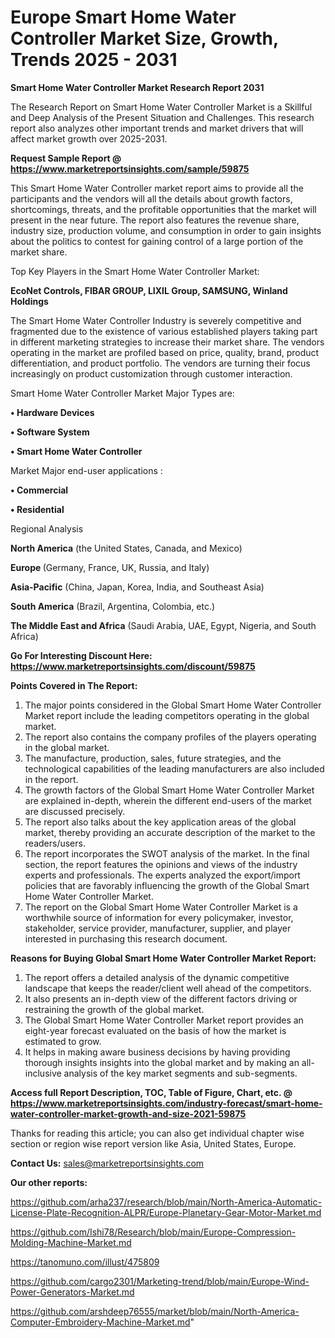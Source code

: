 # Europe Smart Home Water Controller Market Size, Growth, Trends 2025 - 2031

<strong>Smart Home Water Controller Market Research Report 2031</strong>

The Research Report on Smart Home Water Controller Market is a Skillful and Deep Analysis of the Present Situation and Challenges. This research report also analyzes other important trends and market drivers that will affect market growth over 2025-2031.

<strong>Request Sample Report @ <a href=https://www.marketreportsinsights.com/sample/59875>https://www.marketreportsinsights.com/sample/59875</a></strong>

This Smart Home Water Controller market report aims to provide all the participants and the vendors will all the details about growth factors, shortcomings, threats, and the profitable opportunities that the market will present in the near future. The report also features the revenue share, industry size, production volume, and consumption in order to gain insights about the politics to contest for gaining control of a large portion of the market share.

Top Key Players in the Smart Home Water Controller Market:

<strong>EcoNet Controls, FIBAR GROUP, LIXIL Group, SAMSUNG, Winland Holdings</strong>

The Smart Home Water Controller Industry is severely competitive and fragmented due to the existence of various established players taking part in different marketing strategies to increase their market share. The vendors operating in the market are profiled based on price, quality, brand, product differentiation, and product portfolio. The vendors are turning their focus increasingly on product customization through customer interaction.

Smart Home Water Controller Market Major Types are:

<strong>• Hardware Devices

• Software System

• Smart Home Water Controller</strong>

Market Major end-user applications :

<strong>• Commercial

• Residential</strong>

Regional Analysis

</u><strong><b>North America</b></strong> (the United States, Canada, and Mexico)

<strong><b>Europe </b></strong>(Germany, France, UK, Russia, and Italy)

<strong><b>Asia-Pacific</b></strong> (China, Japan, Korea, India, and Southeast Asia)

<strong><b>South America</b></strong> (Brazil, Argentina, Colombia, etc.)

<strong><b>The Middle East and Africa</b></strong> (Saudi Arabia, UAE, Egypt, Nigeria, and South Africa)

<strong>Go For Interesting Discount Here: <a href=https://www.marketreportsinsights.com/discount/59875>https://www.marketreportsinsights.com/discount/59875</a></strong>

<strong>Points Covered in The Report:</strong>
<ol>
  <li>The major points considered in the Global Smart Home Water Controller Market report include the leading competitors operating in the global market.</li>
  <li>The report also contains the company profiles of the players operating in the global market.</li>
  <li>The manufacture, production, sales, future strategies, and the technological capabilities of the leading manufacturers are also included in the report.</li>
  <li>The growth factors of the Global Smart Home Water Controller Market are explained in-depth, wherein the different end-users of the market are discussed precisely.</li>
  <li>The report also talks about the key application areas of the global market, thereby providing an accurate description of the market to the readers/users.</li>
  <li>The report incorporates the SWOT analysis of the market. In the final section, the report features the opinions and views of the industry experts and professionals. The experts analyzed the export/import policies that are favorably influencing the growth of the Global Smart Home Water Controller Market.</li>
  <li>The report on the Global Smart Home Water Controller Market is a worthwhile source of information for every policymaker, investor, stakeholder, service provider, manufacturer, supplier, and player interested in purchasing this research document.</li>
</ol>
<strong>Reasons for Buying Global Smart Home Water Controller Market Report:</strong>

<ol>
  <li>The report offers a detailed analysis of the dynamic competitive landscape that keeps the reader/client well ahead of the competitors.</li>
  <li>It also presents an in-depth view of the different factors driving or restraining the growth of the global market.</li>
  <li>The Global Smart Home Water Controller Market report provides an eight-year forecast evaluated on the basis of how the market is estimated to grow.</li>
  <li>It helps in making aware business decisions by having providing thorough insights insights into the global market and by making an all-inclusive analysis of the key market segments and sub-segments.</li>
</ol>
<strong>Access full Report Description, TOC, Table of Figure, Chart, etc. @ <a href=https://www.marketreportsinsights.com/industry-forecast/smart-home-water-controller-market-growth-and-size-2021-59875>https://www.marketreportsinsights.com/industry-forecast/smart-home-water-controller-market-growth-and-size-2021-59875</a></strong>


Thanks for reading this article; you can also get individual chapter wise section or region wise report version like Asia, United States, Europe.

<strong>Contact Us:</strong>
sales@marketreportsinsights.com

<strong>Our other reports:</strong>

<a href=https://github.com/arha237/research/blob/main/North-America-Automatic-License-Plate-Recognition-ALPR/Europe-Planetary-Gear-Motor-Market.md>https://github.com/arha237/research/blob/main/North-America-Automatic-License-Plate-Recognition-ALPR/Europe-Planetary-Gear-Motor-Market.md</a>

<a href=https://github.com/Ishi78/Research/blob/main/Europe-Compression-Molding-Machine-Market.md>https://github.com/Ishi78/Research/blob/main/Europe-Compression-Molding-Machine-Market.md</a>

<a href=https://tanomuno.com/illust/475809>https://tanomuno.com/illust/475809</a>

<a href=https://github.com/cargo2301/Marketing-trend/blob/main/Europe-Wind-Power-Generators-Market.md>https://github.com/cargo2301/Marketing-trend/blob/main/Europe-Wind-Power-Generators-Market.md</a>

<a href=https://github.com/arshdeep76555/market/blob/main/North-America-Computer-Embroidery-Machine-Market.md>https://github.com/arshdeep76555/market/blob/main/North-America-Computer-Embroidery-Machine-Market.md</a>"
